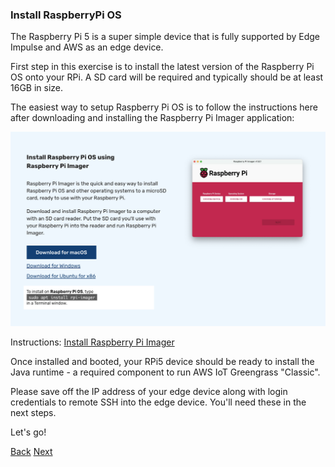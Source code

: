 ### Install RaspberryPi OS

The Raspberry Pi 5 is a super simple device that is fully supported by Edge Impulse and AWS as an edge device. 

First step in this exercise is to install the latest version of the Raspberry Pi OS onto your RPi. A SD card will be required and typically should be at least 16GB in size. 

The easiest way to setup Raspberry Pi OS is to follow the instructions here after downloading and installing the Raspberry Pi Imager application:

![Raspberry Pi Imager](RPi_Imager.png)

Instructions: [Install Raspberry Pi Imager](https://www.raspberrypi.com/software/)

Once installed and booted, your RPi5 device should be ready to install the Java runtime - a required component to run AWS IoT Greengrass "Classic". 

Please save off the IP address of your edge device along with login credentials to remote SSH into the edge device. You'll need these in the next steps. 

Let's go!

[Back](../0_Overview/Overview.md) [Next](../2_EdgeImpulseProjectBuild/EdgeImpulseProjectBuild.md)
